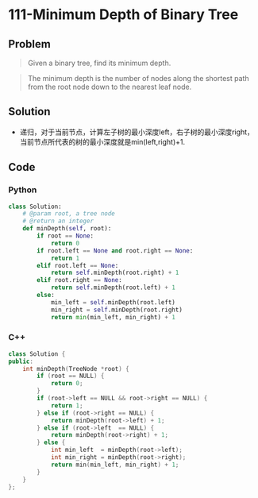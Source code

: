 # 111-Minimum Depth of Binary Tree

## Problem

> Given a binary tree, find its minimum depth.

> The minimum depth is the number of nodes along the shortest path from the root node down to the nearest leaf node.

## Solution

- 递归，对于当前节点，计算左子树的最小深度left，右子树的最小深度right，当前节点所代表的树的最小深度就是min(left,right)+1.

## Code

### Python

```python
class Solution:
    # @param root, a tree node
    # @return an integer
    def minDepth(self, root):
        if root == None:
            return 0
        if root.left == None and root.right == None:
            return 1
        elif root.left == None:
            return self.minDepth(root.right) + 1
        elif root.right == None:
            return self.minDepth(root.left) + 1
        else:
            min_left = self.minDepth(root.left)
            min_right = self.minDepth(root.right)
            return min(min_left, min_right) + 1
```

### C++

```cpp
class Solution {
public:
    int minDepth(TreeNode *root) {
        if (root == NULL) {
            return 0;
        }
        if (root->left == NULL && root->right == NULL) {
            return 1;
        } else if (root->right == NULL) {
            return minDepth(root->left) + 1;
        } else if (root->left  == NULL) {
            return minDepth(root->right) + 1;
        } else {
            int min_left  = minDepth(root->left);
            int min_right = minDepth(root->right);
            return min(min_left, min_right) + 1;
        }
    }
};
```